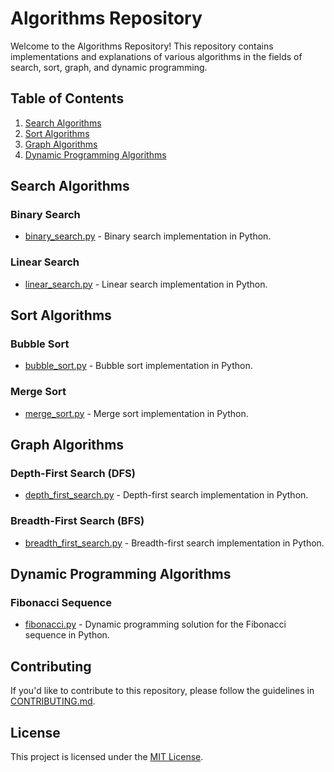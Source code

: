 # Algorithms Repository

Welcome to the Algorithms Repository! This repository contains implementations and explanations of various algorithms in the fields of search, sort, graph, and dynamic programming.

## Table of Contents

1. [Search Algorithms](#search-algorithms)
2. [Sort Algorithms](#sort-algorithms)
3. [Graph Algorithms](#graph-algorithms)
4. [Dynamic Programming Algorithms](#dynamic-programming-algorithms)

## Search Algorithms

### Binary Search

- [binary_search.py](search/binary_search.py) - Binary search implementation in Python.

### Linear Search

- [linear_search.py](search/linear_search.py) - Linear search implementation in Python.

<!-- Add more search algorithms as needed -->

## Sort Algorithms

### Bubble Sort

- [bubble_sort.py](sort/bubble_sort.py) - Bubble sort implementation in Python.

### Merge Sort

- [merge_sort.py](sort/merge_sort.py) - Merge sort implementation in Python.

<!-- Add more sort algorithms as needed -->

## Graph Algorithms

### Depth-First Search (DFS)

- [depth_first_search.py](graph/depth_first_search.py) - Depth-first search implementation in Python.

### Breadth-First Search (BFS)

- [breadth_first_search.py](graph/breadth_first_search.py) - Breadth-first search implementation in Python.

<!-- Add more graph algorithms as needed -->

## Dynamic Programming Algorithms

### Fibonacci Sequence

- [fibonacci.py](dynamic_programming/fibonacci.py) - Dynamic programming solution for the Fibonacci sequence in Python.

<!-- Add more dynamic programming algorithms as needed -->

## Contributing

If you'd like to contribute to this repository, please follow the guidelines in [CONTRIBUTING.md](CONTRIBUTING.md).

## License

This project is licensed under the [MIT License](LICENSE).
